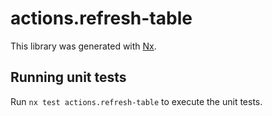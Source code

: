 # actions.refresh-table

This library was generated with [Nx](https://nx.dev).

## Running unit tests

Run `nx test actions.refresh-table` to execute the unit tests.
